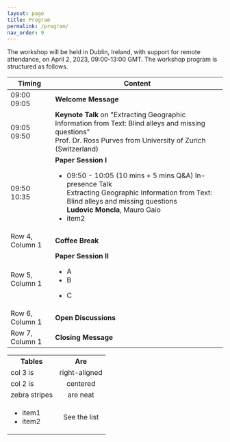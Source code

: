 ```yaml
---
layout: page
title: Program
permalink: /program/
nav_order: 9
---
```

The workshop will be held in Dublin, Ireland, with support for remote attendance, on April 2, 2023, 09:00-13:00 GMT. The workshop program is structured as follows.


Timing | Content
--- | ---
09:00<br>09:05 | **Welcome Message**
09:05<br>09:50  | **Keynote Talk** on "Extracting Geographic Information from Text: Blind alleys and missing questions" <br>  Prof. Dr. Ross Purves from University of Zurich (Switzerland) 
09:50<br>10:35  | **Paper Session I**</br> <ul> <li>09:50 - 10:05 (10 mins + 5 mins Q&A) In-presence Talk </br> Extracting Geographic Information from Text: Blind alleys and missing questions </br>**Ludovic Moncla**, Mauro Gaio </li> <li>item2</li> </ul> 
Row 4, Column 1 | **Coffee Break**
Row 5, Column 1 | **Paper Session II**<ul><li>A</li><li>B</li></ul><ul><li>C</li></ul>
Row 6, Column 1 | **Open Discussions**
Row 7, Column 1 | **Closing Message**

<table>
  <tbody>
    <tr>
      <th>Tables</th>
      <th align="center">Are</th>
    </tr>
    <tr>
      <td>col 3 is</td>
      <td align="center">right-aligned</td>
    </tr>
    <tr>
      <td>col 2 is</td>
      <td align="center">centered</td>
    </tr>
    <tr>
      <td>zebra stripes</td>
      <td align="center">are neat</td>
    </tr>
    <tr>
      <td>
        <ul>
          <li>item1</li>
          <li>item2</li>
        </ul>
      </td>
      <td align="center">See the list</td>
    </tr>
  </tbody>
</table>
